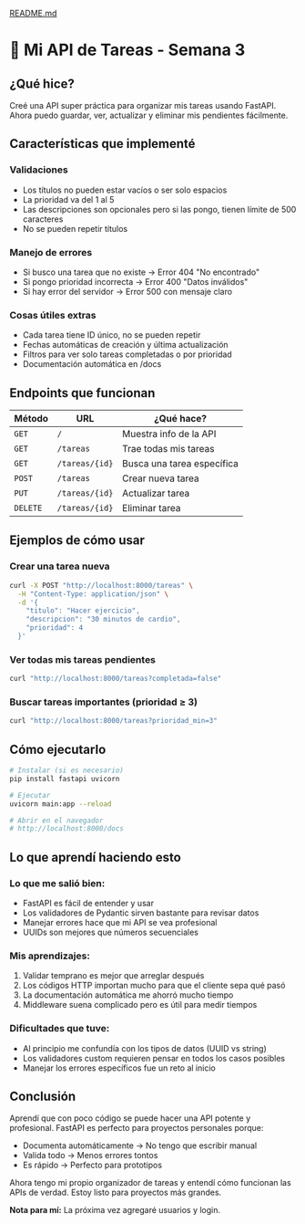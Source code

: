 [README.md](https://github.com/user-attachments/files/21904774/README.md)
# 📝 Mi API de Tareas - Semana 3

## ¿Qué hice?
Creé una API super práctica para organizar mis tareas usando FastAPI. Ahora puedo guardar, ver, actualizar y eliminar mis pendientes fácilmente.

## Características que implementé

### Validaciones
- Los títulos no pueden estar vacíos o ser solo espacios
- La prioridad va del 1 al 5
- Las descripciones son opcionales pero si las pongo, tienen límite de 500 caracteres
- No se pueden repetir títulos

### Manejo de errores
- Si busco una tarea que no existe → Error 404 "No encontrado"
- Si pongo prioridad incorrecta → Error 400 "Datos inválidos"
- Si hay error del servidor → Error 500 con mensaje claro

### Cosas útiles extras
- Cada tarea tiene ID único, no se pueden repetir
- Fechas automáticas de creación y última actualización
- Filtros para ver solo tareas completadas o por prioridad
- Documentación automática en /docs

## Endpoints que funcionan

| Método | URL | ¿Qué hace? |
|--------|-----|------------|
| `GET` | `/` | Muestra info de la API |
| `GET` | `/tareas` | Trae todas mis tareas |
| `GET` | `/tareas/{id}` | Busca una tarea específica |
| `POST` | `/tareas` | Crear nueva tarea |
| `PUT` | `/tareas/{id}` | Actualizar tarea |
| `DELETE` | `/tareas/{id}` | Eliminar tarea |

## Ejemplos de cómo usar

### Crear una tarea nueva
```bash
curl -X POST "http://localhost:8000/tareas" \
  -H "Content-Type: application/json" \
  -d '{
    "titulo": "Hacer ejercicio",
    "descripcion": "30 minutos de cardio",
    "prioridad": 4
  }'
```

### Ver todas mis tareas pendientes
```bash
curl "http://localhost:8000/tareas?completada=false"
```

### Buscar tareas importantes (prioridad ≥ 3)
```bash
curl "http://localhost:8000/tareas?prioridad_min=3"
```

## Cómo ejecutarlo

```bash
# Instalar (si es necesario)
pip install fastapi uvicorn

# Ejecutar
uvicorn main:app --reload

# Abrir en el navegador
# http://localhost:8000/docs
```

## Lo que aprendí haciendo esto

### Lo que me salió bien:
- FastAPI es fácil de entender y usar
- Los validadores de Pydantic sirven bastante para revisar datos
- Manejar errores hace que mi API se vea profesional
- UUIDs son mejores que números secuenciales

### Mis aprendizajes:
1. Validar temprano es mejor que arreglar después
2. Los códigos HTTP importan mucho para que el cliente sepa qué pasó
3. La documentación automática me ahorró mucho tiempo
4. Middleware suena complicado pero es útil para medir tiempos

### Dificultades que tuve:
- Al principio me confundía con los tipos de datos (UUID vs string)
- Los validadores custom requieren pensar en todos los casos posibles
- Manejar los errores específicos fue un reto al inicio

## Conclusión

Aprendí que con poco código se puede hacer una API potente y profesional. FastAPI es perfecto para proyectos personales porque:

- Documenta automáticamente → No tengo que escribir manual
- Valida todo → Menos errores tontos
- Es rápido → Perfecto para prototipos

Ahora tengo mi propio organizador de tareas y entendí cómo funcionan las APIs de verdad. Estoy listo para proyectos más grandes.

**Nota para mí:** La próxima vez agregaré usuarios y login.
